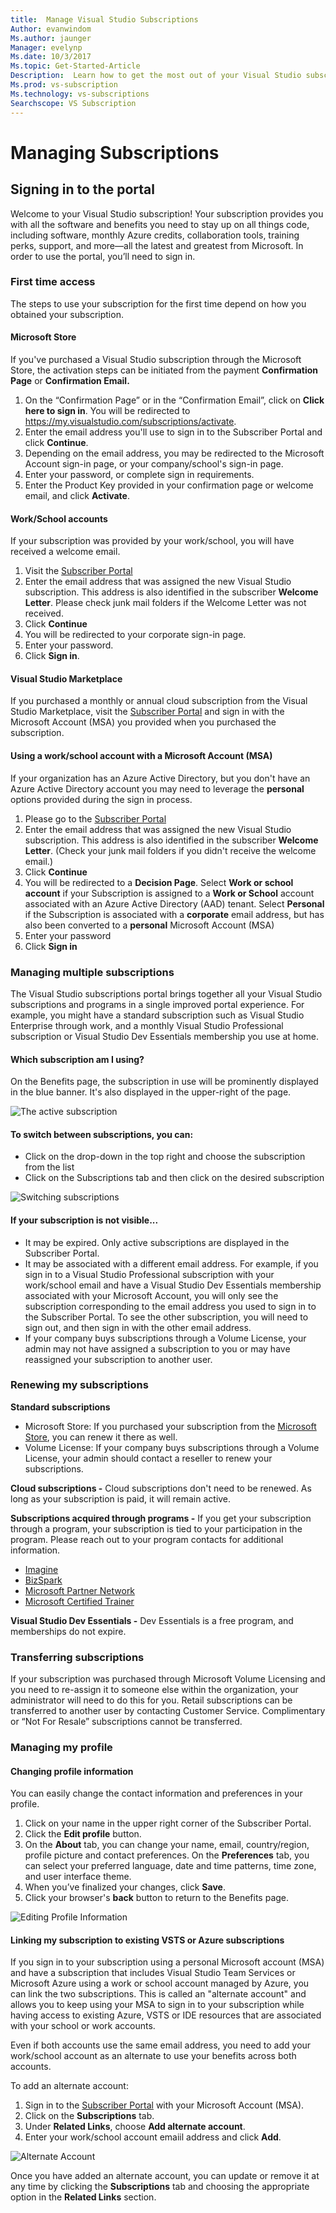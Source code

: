 ```yaml
---
title:  Manage Visual Studio Subscriptions
Author: evanwindom
Ms.author: jaunger
Manager: evelynp
Ms.date: 10/3/2017
Ms.topic: Get-Started-Article
Description:  Learn how to get the most out of your Visual Studio subscriptions. 
Ms.prod: vs-subscription
Ms.technology: vs-subscriptions
Searchscope: VS Subscription
---
```


# Managing Subscriptions
## Signing in to the portal
Welcome to your Visual Studio subscription!  Your subscription provides you with all the software and benefits you need to stay up on all things code, including software, monthly Azure credits, collaboration tools, training perks, support, and more—all the latest and greatest from Microsoft.  In order to use the portal, you’ll need to sign in.
### First time access
The steps to use your subscription for the first time depend on how you obtained your subscription.  
#### Microsoft Store
If you've purchased a Visual Studio subscription through the Microsoft Store, the activation steps can be initiated from the payment **Confirmation Page** or **Confirmation Email.**  
1.	On the “Confirmation Page” or in the “Confirmation Email”, click on **Click here to sign in**.  You will be redirected to https://my.visualstudio.com/subscriptions/activate.
2.	Enter the email address you'll use to sign in to the Subscriber Portal and click **Continue**.
3.	Depending on the email address, you may be redirected to the Microsoft Account sign-in page, or your company/school's sign-in page.
4.	Enter your password, or complete sign in requirements.
5.	Enter the Product Key provided in your confirmation page or welcome email, and click **Activate**.

#### Work/School accounts
If your subscription was provided by your work/school, you will have received a welcome email.  
1.	Visit the [Subscriber Portal](https://my.visualstudio.com/)
2.	Enter the email address that was assigned the new Visual Studio subscription. This address is also identified in the subscriber **Welcome Letter**. Please check junk mail folders if the Welcome Letter was not received.
3.	Click **Continue**
4.	You will be redirected to your corporate sign-in page.
5.	Enter your password.
6.	Click **Sign in**.

#### Visual Studio Marketplace 
If you purchased a monthly or annual cloud subscription from the Visual Studio Marketplace, visit the [Subscriber Portal](https://my.visualstudio.com/) and sign in with the Microsoft Account (MSA) you provided when you purchased the subscription.
#### Using a work/school account with a Microsoft Account (MSA)
If your organization has an Azure Active Directory, but you don't have an Azure Active Directory account you may need to leverage the **personal** options provided during the sign in process.
1.	Please go to the [Subscriber Portal](https://my.visualstudio.com)
2.	Enter the email address that was assigned the new Visual Studio subscription. This address is also identified in the subscriber **Welcome Letter**.  (Check your junk mail folders if you didn't receive the welcome email.)
3.	Click **Continue**
4.	You will be redirected to a **Decision Page**.   Select **Work or school account** if your Subscription is assigned to a **Work or School** account associated with an Azure Active Directory (AAD) tenant.  Select **Personal** if the Subscription is associated with a **corporate** email address, but has also been converted to a **personal** Microsoft Account (MSA)
5.	Enter your password
6.	Click **Sign in** 

### Managing multiple subscriptions
The Visual Studio subscriptions portal brings together all your Visual Studio subscriptions and programs in a single improved portal experience.  For example, you might have a standard subscription such as Visual Studio Enterprise through work, and a monthly Visual Studio Professional subscription or Visual Studio Dev Essentials membership you use at home. 
#### Which subscription am I using?
On the Benefits page, the subscription in use will be prominently displayed in the blue banner.  It's also displayed in the upper-right of the page.

![The active subscription](_img\manage-vs-subscriptions\current-subscription-cropped.png)

#### To switch between subscriptions, you can:
- Click on the drop-down in the top right and choose the subscription from the list
- Click on the Subscriptions tab and then click on the desired subscription

![Switching subscriptions](_img\manage-vs-subscriptions\change-subscription-resized.png)

#### If your subscription is not visible...
- It may be expired.  Only active subscriptions are displayed in the Subscriber Portal.
- It may be associated with a different email address. For example, if you sign in to a Visual Studio Professional subscription with your work/school email and have a Visual Studio Dev Essentials membership associated with your Microsoft Account, you will only see the subscription corresponding to the email address you used to sign in to the Subscriber Portal.  To see the other subscription, you will need to sign out, and then sign in with the other email address.
- If your company buys subscriptions through a Volume License, your admin may not have assigned a subscription to you or may have reassigned your subscription to another user.  

### Renewing my subscriptions
**Standard subscriptions**
- Microsoft Store: If you purchased your subscription from the [Microsoft Store](http://www.microsoft.com/store), you can renew it there as well. 
- Volume License:  If your company buys subscriptions through a Volume License, your admin should contact a reseller to renew your subscriptions.

**Cloud subscriptions -** Cloud subscriptions don't need to be renewed.  As long as your subscription is paid, it will remain active. 

**Subscriptions acquired through programs -** If you get your subscription through a program, your subscription is tied to your participation in the program.  Please reach out to your program contacts for additional information. 
- [Imagine](https://imagine.microsoft.com/about)
- [BizSpark](https://bizspark.microsoft.com/About/Offers)
- [Microsoft Partner Network](https://partner.microsoft.com/en-us)
- [Microsoft Certified Trainer](https://www.microsoft.com/en-us/learning/mct-certification.aspx)

**Visual Studio Dev Essentials -** Dev Essentials is a free program, and memberships do not expire.  

### Transferring subscriptions
If your subscription was purchased through Microsoft Volume Licensing and you need to re-assign it to someone else within the organization, your administrator will need to do this for you. 
Retail subscriptions can be transferred to another user by contacting Customer Service.  Complimentary or “Not For Resale” subscriptions cannot be transferred. 


### Managing my profile

#### Changing profile information
You can easily change the contact information and preferences in your profile.  
1.	Click on your name in the upper right corner of the Subscriber Portal.
2.	Click the **Edit profile** button.
3.	On the **About** tab, you can change your name, email, country/region, profile picture and contact preferences.  On the **Preferences** tab, you can select your preferred language, date and time patterns, time zone, and user interface theme.  
4.	When you’ve finalized your changes, click **Save**. 
5.  Click your browser's **back** button to return to the Benefits page. 

![Editing Profile Information](_img\manage-vs-subscriptions\edit-profile-resized.png)

#### Linking my subscription to existing VSTS or Azure subscriptions
If you sign in to your subscription using a personal Microsoft account (MSA) and have a subscription that includes Visual Studio Team Services or Microsoft Azure using a work or school account managed by Azure, you can link the two subscriptions. This is called an "alternate account" and allows you to keep using your MSA to sign in to your subscription while having access to existing Azure, VSTS or IDE resources that are associated with your school or work accounts. 

Even if both accounts use the same email address, you need to add your work/school account as an alternate to use your benefits across both accounts. 

To add an alternate account:
1. Sign in to the [Subscriber Portal](https://my.visualstudio.com) with your Microsoft Account (MSA).
2. Click on the **Subscriptions** tab.
3. Under **Related Links**, choose **Add alternate account**.
4. Enter your work/school account emaiil address and click **Add**. 

![Alternate Account](_img\manage-vs-subscriptions\alternate-account-resized.png)

Once you have added an alternate account, you can update or remove it at any time by clicking the **Subscriptions** tab and choosing the appropriate option in the **Related Links** section.  
